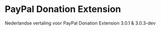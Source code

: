 # PayPal Donation Extension
 Nederlandse vertaling voor PayPal Donation Extension 3.0.1 & 3.0.3-dev

